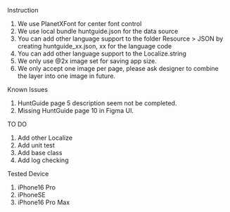 Instruction
1. We use PlanetXFont for center font control
2. We use local bundle huntguide.json for the data source
3. You can add other language support to the folder Resource > JSON by creating huntguide_xx.json, xx for the language code
4. You can add other language support to the Localize.string
5. We only use @2x image set for saving app size.
6. We only accept one image per page, please ask designer to combine the layer into one image in future.

Known Issues
1. HuntGuide page 5 description seem not be completed.
2. Missing HuntGuide page 10 in Figma UI.

TO DO
1. Add other Localize
2. Add unit test
3. Add base class
4. Add log checking

Tested Device
1. iPhone16 Pro
2. iPhoneSE
3. iPhone16 Pro Max
